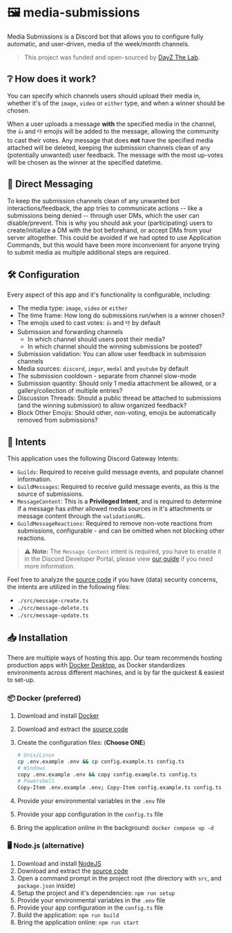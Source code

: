 # 🖼️ media-submissions

Media Submissions is a Discord bot that allows you to configure fully automatic, and user-driven, media of the week/month channels.

> This project was funded and open-sourced by [DayZ The Lab](https://dayzthelab.com).

## ❔ How does it work?

You can specify which channels users should upload their media in, whether it's of the `image`, `video` or `either` type, and when a winner should be chosen.

When a user uploads a message **with** the specified media in the channel, the `👍` and `👎` emojis will be added to the message, allowing the community to cast their votes. Any message that does **not** have the specified media attached will be deleted, keeping the submission channels clean of any (potentially unwanted) user feedback. The message with the most up-votes will be chosen as the winner at the specified datetime.

## 💬 Direct Messaging

To keep the submission channels clean of any unwanted bot interactions/feedback, the app tries to communicate actions -- like a submissions being denied -- through user DMs, which the user can disable/prevent. This is why you should ask your (participating) users to create/initialize a DM with the bot beforehand, or accept DMs from your server altogether. This could be avoided if we had opted to use Application Commands, but this would have been more inconvenient for anyone trying to submit media as multiple additional steps are required.

## 🛠️ Configuration

Every aspect of this app and it's functionality is configurable, including:

- The media type: `image`, `video` or `either`
- The time frame: How long do submissions run/when is a winner chosen?
- The emojis used to cast votes: `👍` and `👎` by default
- Submission and forwarding channels
  - In which channel should users post their media?
  - In which channel should the winning submissions be posted?
- Submission validation: You can allow user feedback in submission channels
- Media sources: `discord`, `imgur`, `medal` and `youtube` by default
- The submission cooldown - separate from channel slow-mode
- Submission quantity: Should only 1 media attachment be allowed, or a gallery/collection of multiple entries?
- Discussion Threads: Should a public thread be attached to submissions (and the winning submission) to allow organized feedback?
- Block Other Emojis: Should other, non-voting, emojis be automatically removed from submissions?

## 🙋 Intents

This application uses the following Discord Gateway Intents:

- `Guilds`: Required to receive guild message events, and populate channel information.
- `GuildMessages`: Required to receive guild message events, as this is the source of submissions.
- `MessageContent`: This is a **Privileged Intent**, and is required to determine if a message has *either* allowed media sources in it's attachments or message content through the `validationURL`.
- `GuildMessageReactions`: Required to remove non-vote reactions from submissions, configurable - and can be omitted when not blocking other reactions.

> ⚠️ **Note:** The `Message Content` intent is required, you have to enable it in the Discord Developer Portal, please view [our guide](https://wiki.mirasaki.dev/docs/discord-create-application#intents) if you need more information.

Feel free to analyze the [source code](./src) if you have (data) security concerns, the intents are utilized in the following files:

- `./src/message-create.ts`
- `./src/message-delete.ts`
- `./src/message-update.ts`

## 📥 Installation

There are multiple ways of hosting this app. Our team recommends hosting production apps with [Docker Desktop](https://www.docker.com/products/docker-desktop/), as Docker standardizes environments across different machines, and is by far the quickest & easiest to set-up.

### 📦 Docker (preferred)

1. Download and install [Docker](https://www.docker.com/products/docker-desktop/)
2. Download and extract the [source code](https://github.com/Mirasaki-Development/media-submissions/releases)
3. Create the configuration files: (**Choose ONE**)

    ```bash
    # Unix/Linux
    cp .env.example .env && cp config.example.ts config.ts
    # Windows
    copy .env.example .env && copy config.example.ts config.ts
    # Powershell
    Copy-Item .env.example .env; Copy-Item config.example.ts config.ts
    ```

4. Provide your environmental variables in the `.env` file
5. Provide your app configuration in the `config.ts` file
6. Bring the application online in the background: `docker compose up -d`

### 🖥️ Node.js (alternative)

1. Download and install [NodeJS](https://nodejs.org/en/download/prebuilt-installer/current)
2. Download and extract the [source code](https://github.com/Mirasaki-Development/media-submissions/releases)
3. Open a command prompt in the project root (the directory with `src`, and `package.json` inside)
4. Setup the project and it's dependencies: `npm run setup`
5. Provide your environmental variables in the `.env` file
6. Provide your app configuration in the `config.ts` file
7. Build the application: `npm run build`
8. Bring the application online: `npm run start`
